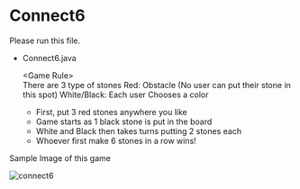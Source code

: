 # Connect6

Please run this file.
- Connect6.java

  \<Game Rule\><br/>
  There are 3 type of stones
  Red: Obstacle (No user can put their stone in this spot)
  White/Black: Each user Chooses a color

  - First, put 3 red stones anywhere you like
  - Game starts as 1 black stone is put in the board
  - White and Black then takes turns putting 2 stones each
  - Whoever first make 6 stones in a row wins!

Sample Image of this game

![connect6](https://github.com/user-attachments/assets/0d5653d0-af1f-40da-b9bc-715b9c2fc6e3)

